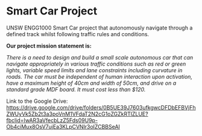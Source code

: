 # Smart Car Project
UNSW ENGG1000 Smart Car project that autonomously navigate through a defined track whilst following traffic rules and conditions.

__Our project mission statement is:__

_There is a need to design and build a small scale autonomous car that can navigate appropriately in various
traffic conditions such as red or green lights, variable speed limits and lane constraints including curvature in
roads. The car must be independent of human interaction upon activation, have a maximum height of 40cm
and width of 50cm, and drive on a standard grade MDF board. It must cost less than $120._

Link to the Google Drive:
https://drive.google.com/drive/folders/0B5UE39J7603ufkgwcDFDbEFBVjFhZWUyVk5Zb2t3a3poVnM1VFdaT2N2cG1oZGZkRTlZLUE?fbclid=IwAR3aVfecbLzZ5Fds09U9p-Ob4ciMux8OsV7ujEa3KLpCVNlr3oIZCBBSeAI
